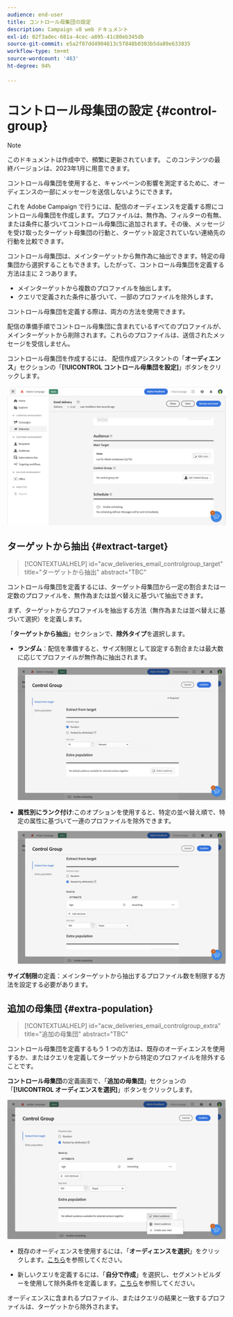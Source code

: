 ```yaml
---
audience: end-user
title: コントロール母集団の設定
description: Campaign v8 web ドキュメント
exl-id: 02f3adec-681a-4cec-a895-41c80eb345db
source-git-commit: e5a2f07dd4904813c5f848b0303b5da89e633835
workflow-type: tm+mt
source-wordcount: '463'
ht-degree: 94%

---
```


# コントロール母集団の設定 {#control-group}

>[!NOTE]
>
>このドキュメントは作成中で、頻繁に更新されています。 このコンテンツの最終バージョンは、2023年1月に用意できます。

コントロール母集団を使用すると、キャンペーンの影響を測定するために、オーディエンスの一部にメッセージを送信しないようにできます。

これを Adobe Campaign で行うには、配信のオーディエンスを定義する際にコントロール母集団を作成します。プロファイルは、無作為、フィルターの有無、または条件に基づいてコントロール母集団に追加されます。その後、メッセージを受け取ったターゲット母集団の行動と、ターゲット設定されていない連絡先の行動を比較できます。

コントロール母集団は、メインターゲットから無作為に抽出できます。特定の母集団から選択することもできます。したがって、コントロール母集団を定義する方法は主に 2 つあります。

* メインターゲットから複数のプロファイルを抽出します。
* クエリで定義された条件に基づいて、一部のプロファイルを除外します。

コントロール母集団を定義する際は、両方の方法を使用できます。

配信の準備手順でコントロール母集団に含まれているすべてのプロファイルが、メインターゲットから削除されます。これらのプロファイルは、送信されたメッセージを受信しません。

コントロール母集団を作成するには、 配信作成アシスタントの「**オーディエンス**」セクションの「**[!UICONTROL コントロール母集団を設定]**」ボタンをクリックします。

![](assets/control-group1.png)

## ターゲットから抽出 {#extract-target}

>[!CONTEXTUALHELP]
>id="acw_deliveries_email_controlgroup_target"
>title="ターゲットから抽出"
>abstract="TBC"

コントロール母集団を定義するには、ターゲット母集団から一定の割合または一定数のプロファイルを、無作為または並べ替えに基づいて抽出できます。

まず、ターゲットからプロファイルを抽出する方法（無作為または並べ替えに基づいて選択）を定義します。

「**ターゲットから抽出**」セクションで、**除外タイプ**&#x200B;を選択します。

* **ランダム**：配信を準備すると、サイズ制限として設定する割合または最大数に応じてプロファイルが無作為に抽出されます。

   ![](assets/control-group.png)

* **属性別にランク付け**:このオプションを使用すると、特定の並べ替え順で、特定の属性に基づいて一連のプロファイルを除外できます。

   ![](assets/control-group2.png)

**サイズ制限**&#x200B;の定義：メインターゲットから抽出するプロファイル数を制限する方法を設定する必要があります。

## 追加の母集団 {#extra-population}

>[!CONTEXTUALHELP]
>id="acw_deliveries_email_controlgroup_extra"
>title="追加の母集団"
>abstract="TBC"

コントロール母集団を定義するもう 1 つの方法は、既存のオーディエンスを使用するか、またはクエリを定義してターゲットから特定のプロファイルを除外することです。

**コントロール母集団**&#x200B;の定義画面で、「**追加の母集団**」セクションの「**[!UICONTROL オーディエンスを選択]**」ボタンをクリックします。

![](assets/control-group3.png)

* 既存のオーディエンスを使用するには、「**オーディエンスを選択**」をクリックします。[こちら](add-audience.md)を参照してください。

* 新しいクエリを定義するには、「**自分で作成**」を選択し、セグメントビルダーを使用して除外条件を定義します。[こちら](segment-builder.md)を参照してください。

オーディエンスに含まれるプロファイル、またはクエリの結果と一致するプロファイルは、ターゲットから除外されます。